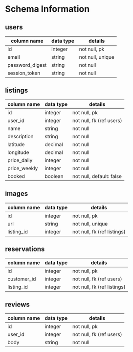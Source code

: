 # Schema Information

## users
column name     | data type | details
----------------|-----------|-----------------------
id              | integer   | not null, pk
email           | string    | not null, unique
password_digest | string    | not null
session_token   | string    | not null

## listings
column name     | data type | details
----------------|-----------|-----------------------
id              | integer   | not null, pk
user_id         | integer   | not null, fk (ref users)
name            | string    | not null
description     | string    | not null
latitude        | decimal   | not null
longitude       | decimal   | not null
price_daily     | integer   | not null
price_weekly    | integer   | not null
booked          | boolean   | not null, default: false

## images
column name     | data type | details
----------------|-----------|-----------------------
id              | integer   | not null, pk
url             | string    | not null, unique
listing_id      | integer   | not null, fk (ref listings)

## reservations
column name     | data type | details
----------------|-----------|-----------------------
id              | integer   | not null, pk
customer_id     | integer   | not null, fk (ref users)
listing_id      | integer   | not null, fk (ref listings)

## reviews
column name     | data type | details
----------------|-----------|-----------------------
id              | integer   | not null, pk
user_id         | integer   | not null, fk (ref users)
body            | string    | not null
